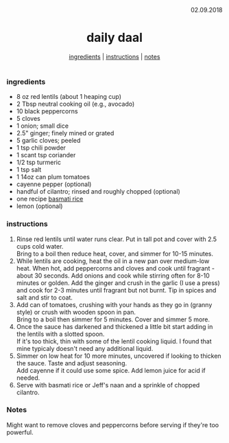 <p align="right">02.09.2018</p>

<h1 align="center">daily daal</h1>

<div align="center">
  <a href="#ingredients">ingredients</a> | 
  <a href="#instructions">instructions</a> | 
  <a href="#notes">notes</a>
</div>
<br>

### ingredients
- 8 oz red lentils (about 1 heaping cup)
- 2 Tbsp neutral cooking oil (e.g., avocado)
- 10 black peppercorns
- 5 cloves
- 1 onion; small dice
- 2.5" ginger; finely mined or grated
- 5 garlic cloves; peeled
- 1 tsp chili powder
- 1 scant tsp coriander 
- 1/2 tsp turmeric 
- 1 tsp salt
- 1 14oz can plum tomatoes
- cayenne pepper (optional)
- handful of cilantro; rinsed and roughly chopped (optional)
- one recipe [basmati rice](https://github.com/a-rosenberg/cookbook/blob/master/recipes/basmati-steamed.md)
- lemon (optional)


### instructions
1. Rinse red lentils until water runs clear.  Put in tall pot and cover with 2.5 cups cold water.  
Bring to a boil then reduce heat, cover, and simmer for 10-15 minutes.
1. While lentils are cooking, heat the oil in a new pan over medium-low heat.  When hot, add peppercorns and 
cloves and cook until fragrant - about 30 seconds.  Add onions and cook while stirring often for 8-10 minutes 
or golden.  Add the ginger and crush in the garlic (I use a press) and cook for 2-3 minutes until fragrant but 
not burnt.  Tip in spices and salt and stir to coat.
1. Add can of tomatoes, crushing with your hands as they go in (granny style) or crush with wooden spoon in pan.  
Bring to a boil then simmer for 5 minutes. Cover and simmer 5 more.
1. Once the sauce has darkened and thickened a little bit start adding in the lentils with a slotted spoon.  
If it's too thick, thin with some of the lentil cooking liquid.  I found that mine typicaly doesn't need any 
additional liquid.
1. Simmer on low heat for 10 more minutes, uncovered if looking to thicken the sauce.  Taste and adjust seasoning.  
Add cayenne if it could use some spice.  Add lemon juice for acid if needed.
1. Serve with basmati rice or Jeff's naan and a sprinkle of chopped cilantro.


### Notes
Might want to remove cloves and peppercorns before serving if they're too powerful.